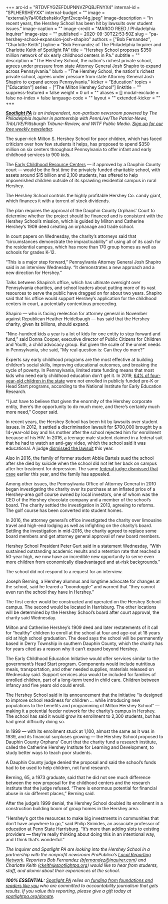 +++
arc-id = "RTDVFYGZEFDUPNNVZPQBJFNYX4"
internal-id = "SPLHERSHEYXX"
internal-budget = ""
image = "external/y7a406zbshskkv7gnf2vcqr44g.jpeg"
image-description = "In recent years, the Hershey School has been hit by lawsuits over student issues."
image-caption = ""
image-credit = "MARGO REED / Philadelphia Inquirer"
image-size = ""
published = 2020-09-30T22:53:50Z
slug = "pa-hershey-school-expansion-josh-shapiro"
authors = ["Bob Fernandez", "Charlotte Keith"]
byline = "Bob Fernandez of The Philadelphia Inquirer and Charlotte Keith of Spotlight PA"
title = "Hershey School proposes $350 million network of six early childhood centers in Pa."
subtitle = ""
description = "The Hershey School, the nation's richest private school, agrees under pressure from state Attorney General Josh Shapiro to expand across Pennsylvania."
blurb = "The Hershey School, the nation's richest private school, agrees under pressure from state Attorney General Josh Shapiro to expand across Pennsylvania."
kicker = "Education"
topics = ["Education"]
series = ["The Milton Hershey School"]
linktitle = ""
suppress-featured = false
weight = 0
url = ""
aliases = []
modal-exclude = false
no-index = false
language-code = ""
layout = ""
extended-kicker = ""
+++

<a href="https://www.spotlightpa.org/"><i><b>Spotlight PA</b></i></a><i> is an independent, non-partisan newsroom powered by The Philadelphia Inquirer in partnership with PennLive/The Patriot-News, TribLIVE/Pittsburgh Tribune-Review, and WITF Public Media. </i><a href="https://www.spotlightpa.org/newsletters"><i>Sign up for our free weekly newsletter</i></a><i>.</i>

The super-rich Milton S. Hershey School for poor children, which has faced criticism over how few students it helps, has proposed to spend $350 million on six centers throughout Pennsylvania to offer infant and early childhood services to 900 kids.

The <a href="https://www.hersheyearlylearning.org/why-ece/">Early Childhood Resource Centers</a> — if approved by a Dauphin County court — would be the first time the privately funded charitable school, with assets around $15 billion and 2,100 students, has offered to help impoverished children outside of its sprawling residential campus in rural Hershey.

The Hershey School controls the highly profitable Hershey Co. candy giant, which finances it with a torrent of stock dividends.

The plan requires the approval of the Dauphin County Orphans' Court to determine whether the project should be financed and is consistent with the Hershey School’s mission, which is guided by Milton and Catherine Hershey’s 1909 deed creating an orphanage and trade school.

In court papers on Wednesday, the charity’s attorneys said that “circumstances demonstrate the impracticability” of using all of its cash for the residential campus, which has more than 170 group homes as well as schools for grades K-12.

“This is a major step forward,” Pennsylvania Attorney General Josh Shapiro said in an interview Wednesday. “It demonstrates a new approach and a new direction for Hershey.”

Talks between Shapiro’s office, which has ultimate oversight over Pennsylvania charities, and school leaders about putting more of its vast resources to serve the public have dragged on for about two years. Shapiro said that his office would support Hershey’s application for the childhood centers in court, a potentially contentious proceeding.

<script src="https://www.spotlightpa.org/embed.js" async></script><div data-spl-embed-version="1" data-spl-src="https://www.spotlightpa.org/embeds/donate/?teaser_text=Spotlight%20PA%20provides%20essential%2C%20public-service%20journalism%20thanks%20to%20readers%20like%20you.%20Help%20us%20continue%20that%20work."></div>

Shapiro — who is facing reelection for attorney general in November against Republican Heather Heidelbaugh — has said that the Hershey charity, given its billions, should expand.

“Nine-hundred kids a year is a lot of kids for one entity to step forward and fund,” said Donna Cooper, executive director of Public Citizens for Children and Youth, a child advocacy group. But given the scale of the unmet needs in Pennsylvania, she said, “My real question is: Can they do more?”

Experts say early childhood programs are the most effective at building children’s social skills, improving educational outcomes, and breaking the cycle of poverty. In Pennsylvania, limited state funding means that most kids who need early childhood education don’t get it. In 2019, <a href="http://nieer.org/wp-content/uploads/2020/04/Pennsylvania_YB2019.pdf">64% of four-year-old children in the state</a> were not enrolled in publicly funded pre-K or Head Start programs, according to the National Institute for Early Education Research.

“I just have to believe that given the enormity of the Hershey corporate entity, there’s the opportunity to do much more, and there’s certainly much more need,” Cooper said.

In recent years, the Hershey School has been hit by lawsuits over student issues. In 2012, it settled a discrimination lawsuit for $700,000 brought by a 14-year-old boy and his mother after the school rejected him for enrollment because of his HIV. In 2016, a teenage male student claimed in a federal suit that he had to watch an anti-gay video, which the school said it was educational. A judge <a href="https://www.inquirer.com/news/judge-dismisses-case-against-against-hershey-school-girls-death-20200319.html">dismissed the lawsuit</a> this year.

Also in 2016, the family of former student Abbie Bartels sued the school after she died by suicide when the school did not let her back on campus after her treatment for depression. The same <a href="https://www.inquirer.com/news/judge-dismisses-case-against-against-hershey-school-girls-death-20200319.html">federal judge dismissed that case</a> earlier this year, and the family has appealed.

Among other issues, the Pennsylvania Office of Attorney General in 2010 began investigating the charity over its purchase at an inflated price of a Hershey-area golf course owned by local investors, one of whom was the CEO of the Hershey chocolate company and a member of the school’s board. The charity settled the investigation in 2013, agreeing to reforms. The golf course has been converted into student homes.

In 2016, the attorney general’s office investigated the charity over limousine travel and high-end lodging as well as infighting on the charity’s board. Settling the investigation in mid-2016, the charity agreed to replace some board members and get attorney general approval of new board members.

Hershey School President Peter Gurt said in a statement Wednesday, “With sustained outstanding academic results and a retention rate that reached a 50-year high, we now have an incredible new opportunity to serve even more children from economically disadvantaged and at-risk backgrounds.”

The school did not respond to a request for an interview.

Joseph Berning, a Hershey alumnus and longtime advocate for changes at the school, said he feared a “boondoggle” and warned that “they cannot even run the school they have in Hershey.”

The first center would be constructed and operated on the Hershey School campus. The second would be located in Harrisburg. The other locations will be determined by the Hershey School’s board after court approval, the charity said Wednesday.

Milton and Catherine Hershey’s 1909 deed and later restatements of it call for “healthy” children to enroll at the school at four and age-out at 18 years old at high school graduation. The deed says the school will be permanently based in Derry Township in southern Dauphin County, which the charity has for years cited as a reason why it can’t expand beyond Hershey.

The Early Childhood Education Initiative would offer services similar to the government’s Head Start program. Components would include nutritious meals, transportation, and other needed supplies, materials released on Wednesday said. Support services also would be included for families of enrolled children, part of a long-term trend in child care. Children between infancy and five years old could enroll.

<script src="https://www.spotlightpa.org/embed.js" async></script><div data-spl-embed-version="1" data-spl-src="https://www.spotlightpa.org/embeds/newsletter/"></div>

The Hershey School said in its announcement that the initiative “is designed to improve school readiness for children … while introducing new populations to the benefits and programming of Milton Hershey School” — making it a potential feeder network for the charity’s campus in Hershey. The school has said it would grow its enrollment to 2,300 students, but has had great difficulty doing so.

In 1999 — with its enrollment stuck at 1,100, almost the same as it was in 1939, and its financial surpluses growing — the Hershey School proposed to Dauphin County Orphans' Court that the charity fund a research institute, called the Catherine Hershey Institute for Learning and Development, to study better ways to teach poor students.

A Dauphin County judge denied the proposal and said the school’s funds had to be used to help children, not fund research.

Berning, 65, a 1973 graduate, said that he did not see much difference between the new proposal for the childhood centers and the research institute that the judge refused. “There is enormous potential for financial abuse in six different places,” Berning said.

After the judge’s 1999 denial, the Hershey School doubled its enrollment in a construction building boom of group homes in the Hershey area.

“Hershey’s got the resources to make big investments in communities that don’t have anywhere to go,” said Philip Sirinides, an associate professor of education at Penn State Harrisburg. “It’s more than adding slots to existing providers — they’re really thinking about doing this in an intentional way, and I think that’s wonderful.”

<i>The Inquirer and Spotlight PA are looking into the Hershey School in a partnership with the nonprofit newsroom ProPublica’s </i><a href="https://www.propublica.org/about/local-reporting-network"><i>Local Reporting Network</i></a><i>. Reporters Bob Fernandez (</i><a href="mailto:bfernandez@inquirer.com" target="_blank"><i>bfernandez@inquirer.com</i></a><i>) and Charlotte Keith (</i><a href="mailto:ckeith@spotlightpa.org" target="_blank"><i>ckeith@spotlightpa.org</i></a><i>) would like to hear from students, staff, and alumni about their experiences at the school.</i>

<i><b>100% ESSENTIAL:</b></i><i> </i><a href="https://www.spotlightpa.org/"><i>Spotlight PA</i></a><i> relies on</i><a href="https://www.spotlightpa.org/support"><i> funding from foundations and readers like you</i></a><i> who are committed to accountability journalism that gets results. If you value this reporting, please give a gift today at </i><a href="http://spotlightpa.org/donate"><i>spotlightpa.org/donate</i></a><i>.</i>

<script src="https://www.spotlightpa.org/embed.js" async></script><div data-spl-embed-version="1" data-spl-src="https://www.spotlightpa.org/embeds/tips/?tip_text=Are%20you%20a%20student%2C%20staff%20member%2C%20or%20alumnus%20of%20the%20Milton%20Hershey%20School%3F%20We%20want%20to%20hear%20from%20you."></div>
